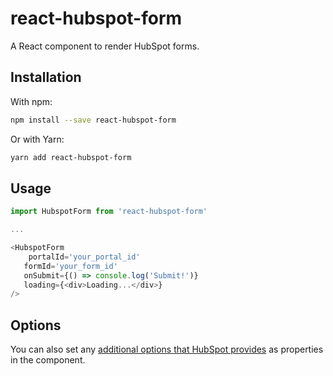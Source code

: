 # react-hubspot-form

A React component to render HubSpot forms.

## Installation

With npm:

```bash
npm install --save react-hubspot-form
```

Or with Yarn:

```bash
yarn add react-hubspot-form
```

## Usage

```javascript
import HubspotForm from 'react-hubspot-form'

...

<HubspotForm
	portalId='your_portal_id'
   formId='your_form_id'
   onSubmit={() => console.log('Submit!')}
   loading={<div>Loading...</div>}
/>
```

## Options

You can also set any [additional options that HubSpot provides](https://developers.hubspot.com/docs/methods/forms/advanced_form_options) as properties in the component.